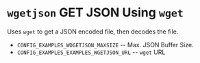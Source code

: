 `wgetjson` GET JSON Using `wget`
================================

Uses `wget` to get a JSON encoded file, then decodes the file.

-   `CONFIG_EXAMPLES_WDGETJSON_MAXSIZE` -- Max. JSON Buffer Size.
-   `CONFIG_EXAMPLES_EXAMPLES_WGETJSON_URL` -- `wget` URL
